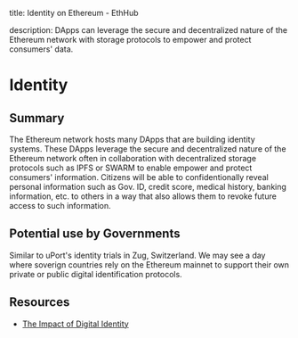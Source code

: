 title: Identity on Ethereum - EthHub

description: DApps can leverage the secure and decentralized nature of the Ethereum network with storage protocols to empower and protect consumers' data.

# Identity

## Summary

The Ethereum network hosts many DApps that are building identity systems. These DApps leverage the secure and decentralized nature of the Ethereum network often in collaboration with decentralized storage protocols such as IPFS or SWARM to enable empower and protect consumers' information. Citizens will be able to confidentionally reveal personal information such as Gov. ID, credit score, medical history, banking information, etc. to others in a way that also allows them to revoke future access to such information.

## Potential use by Governments

Similar to uPort's identity trials in Zug, Switzerland. We may see a day where soverign countries rely on the Ethereum mainnet to support their own private or public digital identification protocols.

## Resources

* [The Impact of Digital Identity](https://blockchainatberkeley.blog/the-impact-of-digital-identity-9eed5b0c3016)

